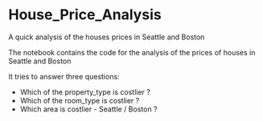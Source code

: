# House_Price_Analysis
A quick analysis of the houses prices in Seattle and Boston

The notebook contains the code for the analysis of the prices of houses in Seattle and Boston

It tries to answer three questions:
  - Which of the property_type is costlier ?
  - Which of the room_type is costlier ?
  - Which area is costlier - Seattle / Boston ?
